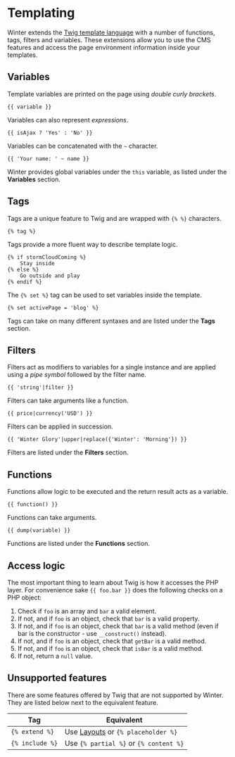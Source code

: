 # Templating

Winter extends the [Twig template language](https://twig.symfony.com/doc/2.x/) with a number of functions, tags, filters and variables. These extensions allow you to use the CMS features and access the page environment information inside your templates.

## Variables

Template variables are printed on the page using *double curly brackets*.

    {{ variable }}

Variables can also represent *expressions*.

    {{ isAjax ? 'Yes' : 'No' }}

Variables can be concatenated with the `~` character.

    {{ 'Your name: ' ~ name }}

Winter provides global variables under the `this` variable, as listed under the **Variables** section.

## Tags

Tags are a unique feature to Twig and are wrapped with `{% %}` characters.

    {% tag %}

Tags provide a more fluent way to describe template logic.

    {% if stormCloudComing %}
        Stay inside
    {% else %}
        Go outside and play
    {% endif %}

The `{% set %}` tag can be used to set variables inside the template.

    {% set activePage = 'blog' %}

Tags can take on many different syntaxes and are listed under the **Tags** section.

## Filters

Filters act as modifiers to variables for a single instance and are applied using a *pipe symbol* followed by the filter name.

    {{ 'string'|filter }}

Filters can take arguments like a function.

    {{ price|currency('USD') }}

Filters can be applied in succession.

    {{ 'Winter Glory'|upper|replace({'Winter': 'Morning'}) }}

Filters are listed under the **Filters** section.

## Functions

Functions allow logic to be executed and the return result acts as a variable.

    {{ function() }}

Functions can take arguments.

    {{ dump(variable) }}

Functions are listed under the **Functions** section.

## Access logic

The most important thing to learn about Twig is how it accesses the PHP layer. For convenience sake `{{ foo.bar }}` does the following checks on a PHP object:

1. Check if `foo` is an array and `bar` a valid element.
1. If not, and if `foo` is an object, check that `bar` is a valid property.
1. If not, and if `foo` is an object, check that `bar` is a valid method (even if bar is the constructor - use `__construct()` instead).
1. If not, and if `foo` is an object, check that `getBar` is a valid method.
1. If not, and if `foo` is an object, check that `isBar` is a valid method.
1. If not, return a `null` value.

## Unsupported features

There are some features offered by Twig that are not supported by Winter. They are listed below next to the equivalent feature.

Tag | Equivalent
------------- | -------------
`{% extend %}` | Use [Layouts](../cms/layouts) or `{% placeholder %}`
`{% include %}` | Use `{% partial %}` or `{% content %}`
